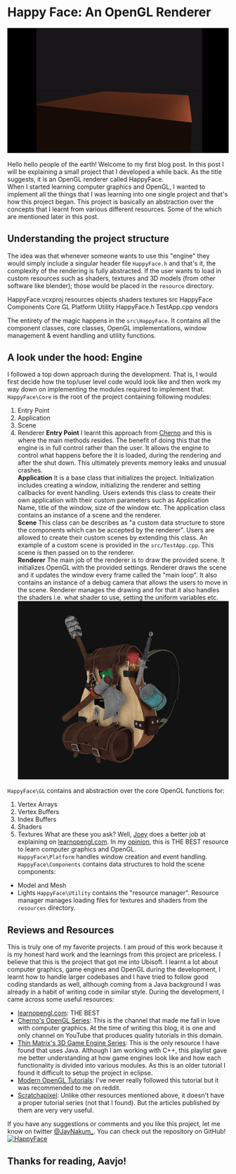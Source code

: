 # Happy Face: An OpenGL Renderer

![](./assets/shader.gif)

Hello hello people of the earth! Welcome to my first blog post. In this post I will be explaining a small project that I developed a while back. As the title suggests, it is an OpenGL renderer called HappyFace.  
When I started learning computer graphics and OpenGL, I wanted to implement all the things that I was learning into one single project and that's how this project began. This project is basically an abstraction over the concepts that I learnt from various different resources. Some of the which are mentioned later in this post.
## Understanding the project structure
The idea was that whenever someone wants to use this "engine" they would simply include a singular header file `HappyFace.h` and that's it, the complexity of the rendering is fully abstracted. If the user wants to load in custom resources such as shaders, textures and 3D models (from other software like blender); those would be placed in the `resource` directory.

HappyFace.vcxproj
	resources
		objects
		shaders
		textures
	src
		HappyFace
			Components
			Core
			GL
			Platform
			Utility
			HappyFace.h
		TestApp.cpp
	vendors

The entirety of the magic happens in the `src\HappyFace`. It contains all the component classes, core classes, OpenGL implementations, window management & event handling and utility functions.
## A look under the hood: Engine
I followed a top down approach during the development. That is, I would first decide how the top/user level code would look like and then work my way down on implementing the modules required to implement that.  
`HappyFace\Core` is the root of the project containing following modules:
1. Entry Point
2. Application
3. Scene
4. Renderer
**Entry Point**
I learnt this approach from [Cherno](https://www.youtube.com/@TheCherno) and this is where the main methods resides. The benefit of doing this that the engine is in full control rather than the user. It allows the engine to control what happens before the it is loaded, during the rendering and after the shut down. This ultimately prevents memory leaks and unusual crashes.  
**Application**
It is a base class that initializes the project. Initialization includes creating a window, initializing the renderer and setting callbacks for event handling. Users extends this class to create their own application with their custom parameters such as Application Name, title of the window, size of the window etc. The application class contains an instance of a scene and the renderer.  
**Scene**
This class can be describes as "a custom data structure to store the components which can be accepted by the renderer". Users are allowed to create their custom scenes by extending this class. An example of a custom scene is provided in the `src/TestApp.cpp`. This scene is then passed on to the renderer.  
**Renderer**
The main job of the renderer is to draw the provided scene. It initializes OpenGL with the provided settings. Renderer draws the scene and it updates the window every frame called the "main loop". It also contains an instance of a debug camera that allows the users to move in the scene. Renderer manages the drawing and for that it also handles the shaders i.e. what shader to use, setting the uniform variables etc.  
![models.png](./assets/models.png)

`HappyFace\GL` contains and abstraction over the core OpenGL functions for:
1. Vertex Arrays
2. Vertex Buffers
3. Index Buffers
4. Shaders
5. Textures
What are these you ask? Well, [Joey](https://twitter.com/JoeyDeVriez) does a better job at explaining on [learnopengl.com](https://learnopengl.com/). In my [opinion](https://x.com/JayNakum_/status/1575728655640076289), this is THE BEST resource to learn computer graphics and OpenGL.  
`HappyFace\Platform` handles window creation and event handling.  
`HappyFace\Components` contains data structures to hold the scene components:
- Model and Mesh
- Lights
`HappyFace\Utility` contains the "resource manager". Resource manager manages loading files for textures and shaders from the `resources` directory.
## Reviews and Resources
This is truly one of my favorite projects. I am proud of this work because it is my honest hard work and the learnings from this project are priceless. I believe that this is the project that got me into Ubisoft. I learnt a lot about computer graphics, game engines and OpenGL during the development, I learnt how to handle larger codebases and I have tried to follow good coding standards as well, although coming from a Java background I was already in a habit of writing code in similar style. During the development, I came across some useful resources:
- [learnopengl.com](https://learnopengl.com/): THE BEST
- [Cherno's OpenGL Series](https://youtube.com/playlist?list=PLlrATfBNZ98foTJPJ_Ev03o2oq3-GGOS2&si=0UgJomgpfAWVqDaM): This is the channel that made me fall in love with computer graphics. At the time of writing this blog, it is one and only channel on YouTube that produces quality tutorials in this domain.
- [Thin Matrix's 3D Game Engine Series](https://www.youtube.com/playlist?list=PLRIWtICgwaX0u7Rf9zkZhLoLuZVfUksDP): This is the only resource I have found that uses Java. Although I am working with C++, this playlist gave me better understanding at how game engines look like and how each functionality is divided into various modules. As this is an older tutorial I found it difficult to setup the project in eclipse.
- [Modern OpenGL Tutorials](https://ogldev.org/): I've never really followed this tutorial but it was recommended to me on reddit.
- [Scratchapixel](https://www.scratchapixel.com): Unlike other resources mentioned above, it doesn't have a proper tutorial series (not that I found). But the articles published by them are very very useful.

If you have any suggestions or comments and you like this project, let me know on twitter [@JayNakum_](https://twitter.com/JayNakum_). You can check out the repository on GitHub!  
[![HappyFace](https://github-readme-stats.vercel.app/api/pin/?username=JayNakum&repo=HappyFace)](https://github.com/JayNakum/HappyFace)
## Thanks for reading, Aavjo!